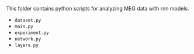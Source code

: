 This folder contains python scripts for analyzing MEG data with rnn models.

- `dataset.py`  
- `main.py`  
- `experiment.py`  
- `network.py`  
- `layers.py`
